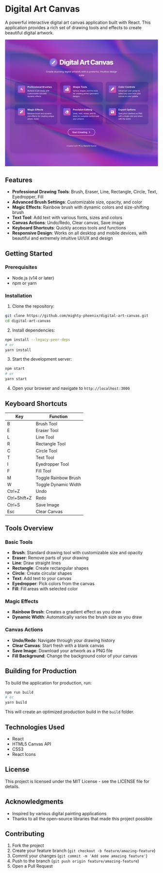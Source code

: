 # Digital Art Canvas

A powerful interactive digital art canvas application built with React. This application provides a rich set of drawing tools and effects to create beautiful digital artwork.

![Digital Art Canvas](public/screenshot.png)

## Features

- **Professional Drawing Tools**: Brush, Eraser, Line, Rectangle, Circle, Text, Eyedropper, Fill
- **Advanced Brush Settings**: Customizable size, opacity, and color
- **Magic Effects**: Rainbow brush with dynamic colors and size-shifting brush
- **Text Tool**: Add text with various fonts, sizes and colors
- **Canvas Actions**: Undo/Redo, Clear canvas, Save image
- **Keyboard Shortcuts**: Quickly access tools and functions
- **Responsive Design**: Works on all desktop and mobile devices, with beautiful and extremely intuitive UI/UX and design

## Getting Started

### Prerequisites

- Node.js (v14 or later)
- npm or yarn

### Installation

1. Clone the repository:
```bash
git clone https://github.com/mighty-phoenix/digital-art-canvas.git
cd digital-art-canvas
```

2. Install dependencies:
```bash
npm install --legacy-peer-deps
# or
yarn install
```

3. Start the development server:
```bash
npm start
# or
yarn start
```

4. Open your browser and navigate to `http://localhost:3000`

## Keyboard Shortcuts

| Key             | Function             |
|-----------------|----------------------|
| B               | Brush Tool           |
| E               | Eraser Tool          |
| L               | Line Tool            |
| R               | Rectangle Tool       |
| C               | Circle Tool          |
| T               | Text Tool            |
| I               | Eyedropper Tool      |
| F               | Fill Tool            |
| M               | Toggle Rainbow Brush |
| W               | Toggle Dynamic Width |
| Ctrl+Z          | Undo                 |
| Ctrl+Shift+Z    | Redo                 |
| Ctrl+S          | Save Image           |
| Esc             | Clear Canvas         |

## Tools Overview

### Basic Tools
- **Brush**: Standard drawing tool with customizable size and opacity
- **Eraser**: Remove parts of your drawing
- **Line**: Draw straight lines
- **Rectangle**: Create rectangular shapes
- **Circle**: Create circular shapes
- **Text**: Add text to your canvas
- **Eyedropper**: Pick colors from the canvas
- **Fill**: Fill areas with selected color

### Magic Effects
- **Rainbow Brush**: Creates a gradient effect as you draw
- **Dynamic Width**: Automatically varies the brush size as you draw

### Canvas Actions
- **Undo/Redo**: Navigate through your drawing history
- **Clear Canvas**: Start fresh with a blank canvas
- **Save Image**: Download your artwork as a PNG file
- **Fill Background**: Change the background color of your canvas

## Building for Production

To build the application for production, run:

```bash
npm run build
# or
yarn build
```

This will create an optimized production build in the `build` folder.

## Technologies Used

- React
- HTML5 Canvas API
- CSS3
- React Icons

## License

This project is licensed under the MIT License - see the LICENSE file for details.

## Acknowledgments

- Inspired by various digital painting applications
- Thanks to all the open-source libraries that made this project possible

## Contributing

1. Fork the project
2. Create your feature branch (`git checkout -b feature/amazing-feature`)
3. Commit your changes (`git commit -m 'Add some amazing feature'`)
4. Push to the branch (`git push origin feature/amazing-feature`)
5. Open a Pull Request
